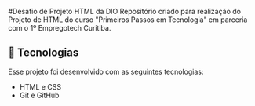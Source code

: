 #Desafio de Projeto HTML da DIO
Repositório criado para realização do Projeto de HTML do curso "Primeiros Passos em Tecnologia" em parceria com o 1º Empregotech Curitiba.

## 🚀 Tecnologias

Esse projeto foi desenvolvido com as seguintes tecnologias:

- HTML e CSS
- Git e GitHub
